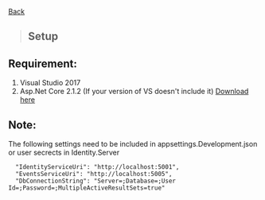 [Back](../README.md)

> ## Setup 

## Requirement:
1. Visual Studio 2017
2. Asp.Net Core 2.1.2 (If your version of VS doesn't include it) [Download here](https://github.com/dotnet/core/blob/master/release-notes/download-archives/2.1.2-download.md)

## Note:

 The following settings need to be included in appsettings.Development.json or user secrects in Identity.Server

```  
  "IdentityServiceUri": "http://localhost:5001",
  "EventsServiceUri": "http://localhost:5005",
  "DbConnectionString": "Server=;Database=;User Id=;Password=;MultipleActiveResultSets=true"
```

